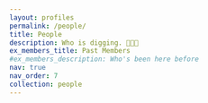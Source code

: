 ```yaml
---
layout: profiles
permalink: /people/
title: People
description: Who is digging. 🪏🪏🪏
ex_members_title: Past Members
#ex_members_description: Who's been here before
nav: true
nav_order: 7
collection: people
---
```

